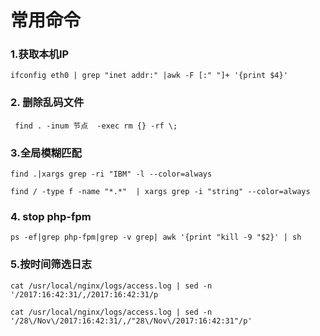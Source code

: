 # 常用命令

### 1.获取本机IP
```
ifconfig eth0 | grep "inet addr:" |awk -F [:" "]+ '{print $4}'
```
### 2. 删除乱码文件  
```
 find . -inum 节点  -exec rm {} -rf \;
```
### 3.全局模糊匹配
```
find .|xargs grep -ri "IBM" -l --color=always 
```
```
find / -type f -name "*.*"  | xargs grep -i "string" --color=always  
```
### 4. stop php-fpm  
```
ps -ef|grep php-fpm|grep -v grep| awk '{print "kill -9 "$2}' | sh
```    
### 5.按时间筛选日志  
```
cat /usr/local/nginx/logs/access.log | sed -n  '/2017:16:42:31/,/2017:16:42:31/p
```
```
cat /usr/local/nginx/logs/access.log | sed -n  '/28\/Nov\/2017:16:42:31/,/"28\/Nov\/2017:16:42:31"/p'
```
